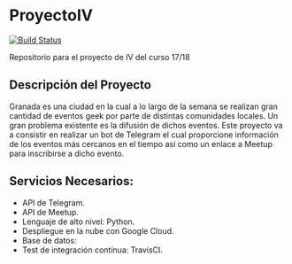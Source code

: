 # ProyectoIV

[![Build Status](https://travis-ci.org/Koltharius/ProyectoIV.svg?branch=master)](https://travis-ci.org/Koltharius/ProyectoIV)

Repositorio para el proyecto de IV del curso 17/18

## Descripción del Proyecto

Granada es una ciudad en la cual a lo largo de la semana se realizan gran cantidad de eventos geek por parte de distintas comunidades locales. Un gran problema existente es la difusión de dichos eventos. Este proyecto va a consistir en realizar un bot de Telegram el cual proporcione información de los eventos más cercanos en el tiempo así como un enlace a Meetup para inscribirse a dicho evento.

## Servicios Necesarios:

* API de Telegram.
* API de Meetup.
* Lenguaje de alto nivel: Python.
* Despliegue en la nube con Google Cloud.
* Base de datos:
* Test de integración contínua: TravisCI.

